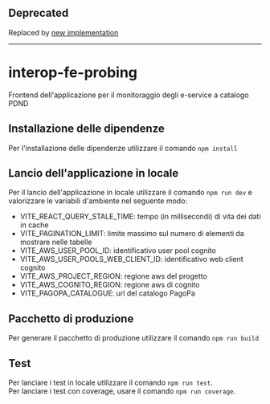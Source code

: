 ## Deprecated
Replaced by [new implementation](https://github.com/pagopa/interop-probing-core)

---

# interop-fe-probing
Frontend dell'applicazione per il monitoraggio degli e-service a catalogo PDND

## Installazione delle dipendenze
Per l'installazione delle dipendenze utilizzare il comando `npm install`

## Lancio dell'applicazione in locale
Per il lancio dell'applicazione in locale utilizzare il comando `npm run dev` e valorizzare le variabili d'ambiente nel seguente modo:
- VITE_REACT_QUERY_STALE_TIME: tempo (in millisecondi) di vita dei dati in cache
- VITE_PAGINATION_LIMIT: limite massimo sul numero di elementi da mostrare nelle tabelle
- VITE_AWS_USER_POOL_ID: identificativo user pool cognito
- VITE_AWS_USER_POOLS_WEB_CLIENT_ID: identificativo web client cognito
- VITE_AWS_PROJECT_REGION: regione aws del progetto
- VITE_AWS_COGNITO_REGION: regione aws di cognito
- VITE_PAGOPA_CATALOGUE: url del catalogo PagoPa

## Pacchetto di produzione
Per generare il pacchetto di produzione utilizzare il comando `npm run build`

## Test
Per lanciare i test in locale utilizzare il comando `npm run test`. <br/>
Per lanciare i test con coverage, usare il comando `npm run coverage`.
